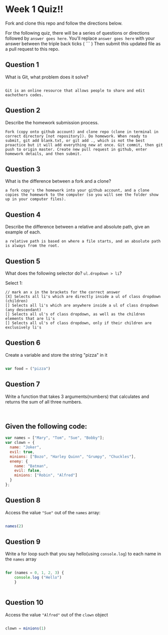 # Week 1 Quiz!!
Fork and clone this repo and follow the directions below.

For the following quiz, there will be a series of questions or directions followed by `answer goes here`. You'll replace `answer goes here` with your answer between the triple back ticks ( \`\`\` ) Then submit this updated file as a pull request to this repo.

## Question 1

What is Git, what problem does it solve?

```

Git is an online resource that allows people to share and edit eachothers codes. 

```

## Question 2

Describe the homework submission process.

```
Fork (copy onto github account) and clone repo (clone in terminal in correct directory [not repository]). Do homework. When ready to submit, git add blank.txt, or git add ., which is not the best proactice but it will add everything new at once. Git commit, then git push to origin master. Create new pull request in github, enter homework details, and then submit. 

```

## Question 3

What is the difference between a fork and a clone?

```
a fork copy's the homework into your github account, and a clone copies the homework to the computer (so you will see the folder show up in your computer files). 

```

## Question 4

Describe the difference between a relative and absolute path, give an example of each.

```
a relative path is based on where a file starts, and an absolute path is always from the root. 

```

## Question 5

What does the following selector do?  `ul.dropdown > li`?

Select 1:
```
// mark an x in the brackets for the correct answer
[X] Selects all li's which are directly inside a ul of class dropdown (children)
[] Selects all li's which are anywhere inside a ul of class dropdown (any descendant)
[] Selects all ul's of class dropdown, as well as the children elements that are li's
[] Selects all ul's of class dropdown, only if their children are exclusively li's
```

## Question 6

Create a variable and store the string "pizza" in it

```js

var food = ("pizza")

```

## Question 7

Write a function that takes 3 arguments(numbers) that calculates and returns the sum of all three numbers. 

```js



```

## Given the following code:

```js
var names = ["Mary", "Tom", "Sue", "Bobby"];
var clown = {
  name: "Joker",
  evil: true,
  minions: ["Bozo", "Harley Quinn", "Grumpy", "Chuckles"],
  enemy: {
    name: "Batman",
    evil: false,
    minions: ["Robin", "Alfred"]  
  }
};
```

## Question 8

Access the value `"Sue"` out of the `names` array:

```js

names(2)


```

## Question 9

Write a for loop such that you say hello(using `console.log`) to each name in the `names` array

```js

for (names = 0, 1, 2, 3) {
	console.log ("Hello")
	}
	

```

## Question 10

Access the value `"Alfred"` out of the `clown` object

```js

clown = minions(1)

```


